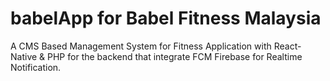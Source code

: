 # babelApp for Babel Fitness Malaysia
A CMS Based Management System for Fitness Application with React-Native & PHP for the backend that integrate FCM Firebase for Realtime Notification. 
